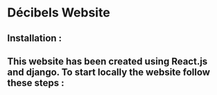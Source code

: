 # Décibels Website
## Installation :
This website has been created using React.js and django. To start locally the website follow these steps :
- 
